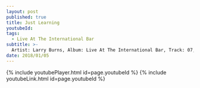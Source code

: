 ```yaml
---
layout: post
published: true
title: Just Learning
youtubeId:
tags:
  - Live At The International Bar
subtitle: >-
  Artist: Larry Burns, Album: Live At The International Bar, Track: 07, Title: Just Learning
date: 2018/01/05
---
```

{% include youtubePlayer.html id=page.youtubeId %}
{% include youtubeLink.html id=page.youtubeId %}
